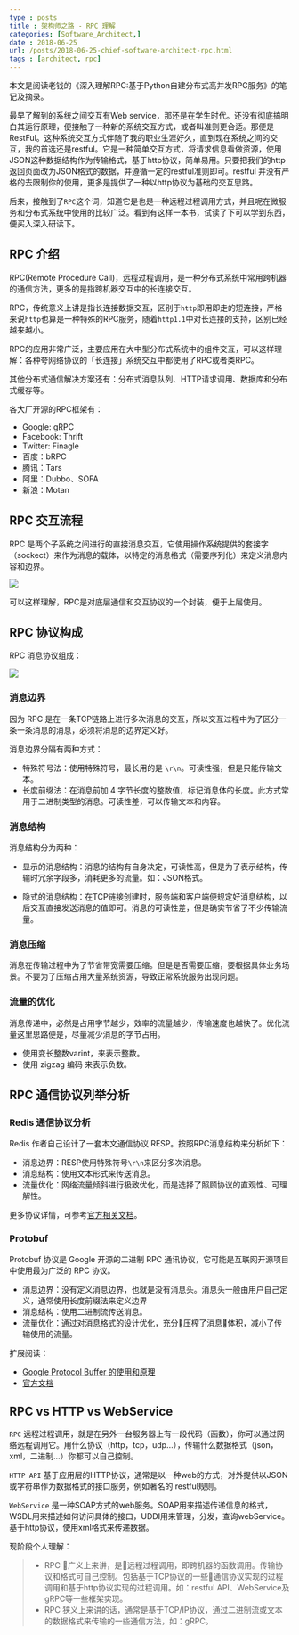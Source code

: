 ```yaml
---
type : posts
title : 架构师之路 - RPC 理解
categories: [Software_Architect,] 
date : 2018-06-25
url: /posts/2018-06-25-chief-software-architect-rpc.html 
tags : [architect, rpc]
---
```

 
本文是阅读老钱的《深入理解RPC:基于Python自建分布式高并发RPC服务》的笔记及摘录。

最早了解到的系统之间交互有Web service，那还是在学生时代。还没有彻底搞明白其运行原理，便接触了一种新的系统交互方式，或者叫准则更合适。那便是 RestFul。这种系统交互方式伴随了我的职业生涯好久，直到现在系统之间的交互，我的首选还是restful。它是一种简单交互方式，将请求信息看做资源，使用JSON这种数据结构作为传输格式，基于http协议，简单易用。只要把我们的http返回页面改为JSON格式的数据，并遵循一定的restful准则即可。restful 并没有严格的去限制你的使用，更多是提供了一种以http协议为基础的交互思路。

后来，接触到了`RPC`这个词，知道它是也是一种远程过程调用方式，并且呢在微服务和分布式系统中使用的比较广泛。看到有这样一本书，试读了下可以学到东西，便买入深入研读下。
<!-- more -->
## RPC 介绍

RPC(Remote Procedure Call)，远程过程调用，是一种分布式系统中常用跨机器的通信方法，更多的是指跨机器交互中的长连接交互。

RPC，传统意义上讲是指长连接数据交互，区别于`http`即用即走的短连接，严格来说`http`也算是一种特殊的RPC服务，随着`http1.1`中对长连接的支持，区别已经越来越小。

RPC的应用非常广泛，主要应用在大中型分布式系统中的组件交互，可以这样理解：各种夸网络协议的「长连接」系统交互中都使用了RPC或者类RPC。

其他分布式通信解决方案还有：分布式消息队列、HTTP请求调用、数据库和分布式缓存等。

各大厂开源的RPC框架有：

- Google: gRPC 
- Facebook: Thrift 
- Twitter: Finagle 
- 百度：bRPC 
- 腾讯：Tars
- 阿里：Dubbo、SOFA
- 新浪：Motan

## RPC 交互流程

RPC 是两个子系统之间进行的直接消息交互，它使用操作系统提供的套接字（sockect）来作为消息的载体，以特定的消息格式（需要序列化）来定义消息内容和边界。

![](https://ws1.sinaimg.cn/large/8697aaedly1fspizbsjknj20ow0dmq3e.jpg)

可以这样理解，RPC是对底层通信和交互协议的一个封装，便于上层使用。

## RPC 协议构成

RPC 消息协议组成：

![](https://ws1.sinaimg.cn/large/8697aaedly1fsppmxl87mj20fs09rdg3.jpg)

### 消息边界

因为 RPC 是在一条TCP链路上进行多次消息的交互，所以交互过程中为了区分一条一条消息的消息，必须将消息的边界定义好。

消息边界分隔有两种方式：

- 特殊符号法：使用特殊符号，最长用的是 `\r\n`。可读性强，但是只能传输文本。
- 长度前缀法：在消息前加 4 字节长度的整数值，标记消息体的长度。此方式常用于二进制类型的消息。可读性差，可以传输文本和内容。

### 消息结构

消息结构分为两种：

- 显示的消息结构：消息的结构有自身决定，可读性高，但是为了表示结构，传输时冗余字段多，消耗更多的流量。如：JSON格式。

- 隐式的消息结构：在TCP链接创建时，服务端和客户端便规定好消息结构，以后交互直接发送消息的值即可。消息的可读性差，但是确实节省了不少传输流量。

### 消息压缩

消息在传输过程中为了节省带宽需要压缩。但是是否需要压缩，要根据具体业务场景。不要为了压缩占用大量系统资源，导致正常系统服务出现问题。

### 流量的优化

消息传递中，必然是占用字节越少，效率的流量越少，传输速度也越快了。优化流量这里思路便是，尽量减少消息的字节占用。

- 使用变长整数varint，来表示整数。
- 使用 zigzag 编码 来表示负数。


## RPC 通信协议列举分析

### Redis 通信协议分析

Redis 作者自己设计了一套本文通信协议 RESP。按照RPC消息结构来分析如下：

- 消息边界：RESP使用特殊符号`\r\n`来区分多次消息。
- 消息结构：使用文本形式来传送消息。
- 流量优化：网络流量倾斜进行极致优化，而是选择了照顾协议的直观性、可理解性。

更多协议详情，可参考[官方相关文档](https://gist.github.com/antirez/2bc68a9e9e45395e297d288453d5d54c)。

### Protobuf
Protobuf 协议是 Google 开源的二进制 RPC 通讯协议，它可能是互联网开源项目中使用最为广泛的 RPC 协议。

- 消息边界：没有定义消息边界，也就是没有消息头。消息头一般由用户自己定义，通常使用长度前缀法来定义边界
- 消息结构：使用二进制流传送消息。
- 流量优化：通过对消息格式的设计优化，充分压榨了消息体积，减小了传输使用的流量。

扩展阅读：

- [Google Protocol Buffer 的使用和原理](https://www.ibm.com/developerworks/cn/linux/l-cn-gpb/index.html)
- [官方文档](https://developers.google.com/protocol-buffers/docs/overview)



## RPC vs HTTP vs WebService

`RPC` 远程过程调用，就是在另外一台服务器上有一段代码（函数），你可以通过网络远程调用它。用什么协议（http，tcp，udp…），传输什么数据格式（json，xml，二进制...）你都可以自己控制。

`HTTP API` 基于应用层的HTTP协议，通常是以一种web的方式，对外提供以JSON或字符串作为数据格式的接口服务，例如著名的 restful规则。

`WebService` 是一种SOAP方式的web服务。SOAP用来描述传递信息的格式， WSDL用来描述如何访问具体的接口，UDDI用来管理，分发，查询webService。基于http协议，使用xml格式来传递数据。

现阶段个人理解：

>- RPC 广义上来讲，是远程过程调用，即跨机器的函数调用。传输协议和格式可自己控制。包括基于TCP协议的一些通信协议实现的过程调用和基于http协议实现的过程调用。如：restful API、WebService及gRPC等一些框架实现。
>- RPC 狭义上来讲的话，通常是基于TCP/IP协议，通过二进制流或文本的数据格式来传输的一些通信方法，如：gRPC。



